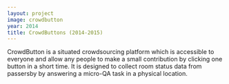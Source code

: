 ```yaml
---
layout: project
image: crowdbutton
year: 2014
title: CrowdButtons (2014-2015)
---
```

CrowdButton is a situated crowdsourcing platform which is accessible to everyone and allow any people to make a small contribution by clicking one button in a short time. It is designed to collect room status data from passersby by answering a micro-QA task in a physical location.

